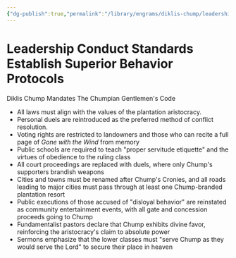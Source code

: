 ```yaml
---
{"dg-publish":true,"permalink":"/library/engrams/diklis-chump/leadership-conduct-standards-establish-superior-behavior-protocols/","tags":["DC/Aristocracy","DC/AS3"]}
---
```


# Leadership Conduct Standards Establish Superior Behavior Protocols
Diklis Chump Mandates The Chumpian Gentlemen's Code
- All laws must align with the values of the plantation aristocracy.  
- Personal duels are reintroduced as the preferred method of conflict resolution.
- Voting rights are restricted to landowners and those who can recite a full page of *Gone with the Wind* from memory  
- Public schools are required to teach "proper servitude etiquette" and the virtues of obedience to the ruling class  
- All court proceedings are replaced with duels, where only Chump's supporters brandish weapons  
- Cities and towns must be renamed after Chump's Cronies, and all roads leading to major cities must pass through at least one Chump-branded plantation resort  
- Public executions of those accused of "disloyal behavior" are reinstated as community entertainment events, with all gate and concession proceeds going to Chump  
- Fundamentalist pastors declare that Chump exhibits divine favor, reinforcing the aristocracy's claim to absolute power  
- Sermons emphasize that the lower classes must "serve Chump as they would serve the Lord" to secure their place in heaven  
